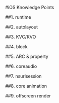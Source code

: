 #iOS Knowledge Points

##1. runtime

##2. autolayout

##3. KVC/KVO

##4. block

##5. ARC & property

##6. coreaudio

##7. nsurlsession

##8. core animation


##9. offscreen render
